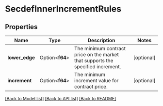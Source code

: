 # SecdefInnerIncrementRules

## Properties

Name | Type | Description | Notes
------------ | ------------- | ------------- | -------------
**lower_edge** | Option<**f64**> | The minimum contract price on the market that supports the specified increment. | [optional]
**increment** | Option<**f64**> | The minimum increment value for contract price. | [optional]

[[Back to Model list]](../README.md#documentation-for-models) [[Back to API list]](../README.md#documentation-for-api-endpoints) [[Back to README]](../README.md)


